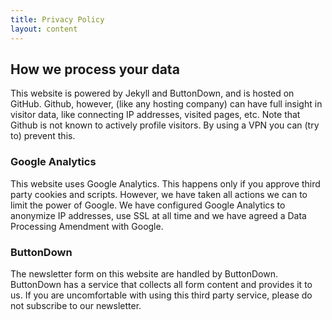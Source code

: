 ```yaml
---
title: Privacy Policy
layout: content
---
```


## How we process your data

This website is powered by Jekyll and ButtonDown, and is hosted on GitHub.  Github, however, (like any hosting company) can have full insight in visitor data, like connecting IP addresses, visited pages, etc. Note that Github is not known to actively profile visitors. By using a VPN you can (try to) prevent this.

### Google Analytics

This website uses Google Analytics. This happens only if you approve third party cookies and scripts. However, we have taken all actions we can to limit the power of Google. We have configured Google Analytics to anonymize IP addresses, use SSL at all time and we have agreed a Data Processing Amendment with Google.

### ButtonDown

The newsletter form on this website are handled by ButtonDown. ButtonDown has a service that collects all form content and provides it to us. If you are uncomfortable with using this third party service, please do not subscribe to our newsletter.